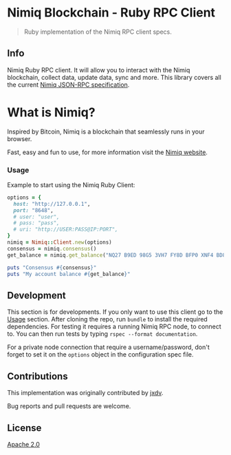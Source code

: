 # Nimiq Blockchain - Ruby RPC Client

> Ruby implementation of the Nimiq RPC client specs.

## Info

Nimiq Ruby RPC client. It will allow you to interact with the Nimiq blockchain, collect data, update data, sync and more. This library covers all the current [Nimiq JSON-RPC specification](https://github.com/nimiq/core-js/wiki/JSON-RPC-API#remotejs-client).

# What is Nimiq?

Inspired by Bitcoin, Nimiq is a blockchain that seamlessly runs in your browser.

Fast, easy and fun to use, for more information visit the [Nimiq website](https://www.nimiq.com/).

### Usage

Example to start using the Nimiq Ruby Client:

```ruby
options = {
  host: "http://127.0.0.1",
  port: "8648",
  # user: "user",
  # pass: "pass",
  # uri: "http://USER:PASS@IP:PORT",
}
nimiq = Nimiq::Client.new(options)
consensus = nimiq.consensus()
get_balance = nimiq.get_balance("NQ27 B9ED 98G5 3VH7 FY8D BFP0 XNF4 BD8L TN4B")

puts "Consensus #{consensus}"
puts "My account balance #{get_balance}"
```

## Development

This section is for developments. If you only want to use this client go to the [Usage](#Usage) section. After cloning the repo, run `bundle` to install the required dependencies. For testing it requires a running Nimiq RPC node, to connect to. You can then run tests by typing `rspec --format documentation`.

For a private node connection that require a username/password, don't forget to set it on the `options` object in the configuration spec file.

## Contributions

This implementation was originally contributed by [jxdv](https://github.com/jxdv/).

Bug reports and pull requests are welcome.

## License

[Apache 2.0](LICENSE)
